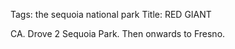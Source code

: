 Tags: the sequoia national park
Title: RED GIANT
  
CA. Drove 2 Sequoia Park. Then onwards to Fresno.  
